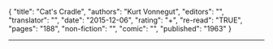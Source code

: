 {
"title": "Cat's Cradle",
"authors": "Kurt Vonnegut",
"editors": "",
"translator": "",
"date": "2015-12-06",
"rating": "+",
"re-read": "TRUE",
"pages": "188",
"non-fiction": "",
"comic": "",
"published": "1963"
}

---
